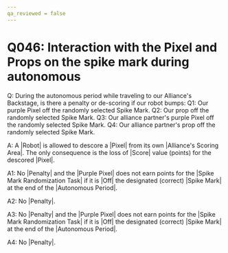 ```yaml
---
qa_reviewed = false
---
```


# Q046: Interaction with the Pixel and Props on the spike mark during autonomous

Q: During the autonomous period while traveling to our Alliance's Backstage, is there a penalty or de-scoring if our robot bumps: 
Q1: Our purple Pixel off the randomly selected Spike Mark.
Q2: Our prop off the randomly selected Spike Mark.
Q3: Our alliance partner's purple Pixel off the randomly selected Spike Mark.
Q4: Our alliance partner's prop off the randomly selected Spike Mark.

A: A |Robot| is allowed to descore a |Pixel| from its own |Alliance's Scoring Area|. The only consequence is the loss of |Score| value (points) for the descored |Pixel|.

A1: No |Penalty| and the |Purple Pixel| does not earn points for the |Spike Mark Randomization Task| if it is |Off| the designated (correct) |Spike Mark| at the end of the |Autonomous Period|.

A2: No |Penalty|.

A3: No |Penalty| and the |Purple Pixel| does not earn points for the |Spike Mark Randomization Task| if it is |Off| the designated (correct) |Spike Mark| at the end of the |Autonomous Period|.

A4: No |Penalty|.
